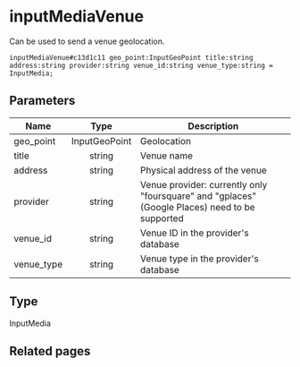 # inputMediaVenue
Can be used to send a venue geolocation.

```
inputMediaVenue#c13d1c11 geo_point:InputGeoPoint title:string address:string provider:string venue_id:string venue_type:string = InputMedia;
```

## Parameters
| Name | Type | Description |
| ---- | :----: | ----------- |
| geo_point | InputGeoPoint | Geolocation |
| title | string | Venue name |
| address | string | Physical address of the venue |
| provider | string | Venue provider: currently only "foursquare" and "gplaces" (Google Places) need to be supported |
| venue_id | string | Venue ID in the provider's database |
| venue_type | string | Venue type in the provider's database |


## Type
InputMedia

## Related pages
